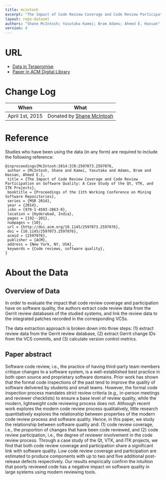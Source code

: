 ```yaml
---
title: mcintosh
excerpt: "The Impact of Code Review Coverage and Code Review Participation on Software Quality: A Case Study of the Qt, VTK, and ITK Projects"
layout: repo-dataset
authors: "Shane McIntosh; Yasutaka Kamei; Bram Adams; Ahmed E. Hassan"
version: 4
---
```


# URL

* [Data in Terapromise](https://terapromise.csc.ncsu.edu:8443/!/#repo/view/head/other/mcintosh)
* [Paper in ACM Digital Library](http://dl.acm.org/citation.cfm?id=2597076)

# Change Log

When | What
---- | ----
April 1st, 2015 | Donated by [Shane McIntosh](/repo/people/data-donors/promise4.html)

# Reference

Studies who have been using the data (in any form) are required to include the following reference:

```
@inproceedings{McIntosh:2014:ICR:2597073.2597076,
 author = {McIntosh, Shane and Kamei, Yasutaka and Adams, Bram and Hassan, Ahmed E.},
 title = {The Impact of Code Review Coverage and Code Review Participation on Software Quality: A Case Study of the Qt, VTK, and ITK Projects},
 booktitle = {Proceedings of the 11th Working Conference on Mining Software Repositories},
 series = {MSR 2014},
 year = {2014},
 isbn = {978-1-4503-2863-0},
 location = {Hyderabad, India},
 pages = {192--201},
 numpages = {10},
 url = {http://doi.acm.org/10.1145/2597073.2597076},
 doi = {10.1145/2597073.2597076},
 acmid = {2597076},
 publisher = {ACM},
 address = {New York, NY, USA},
 keywords = {Code reviews, software quality},
}
```

# About the Data

## Overview of Data

In order to evaluate the impact that code review coverage and participation have on software quality, the authors extract code review data from the Gerrit review databases of the studied systems, and link the review data to the integrated patches recorded in the corresponding VCSs.

The data extraction approach is broken down into three steps: (1) extract review data from the Gerrit review database, (2) extract Gerrit change IDs from the VCS commits, and (3) calculate version control metrics.

## Paper abstract

Software code review, i.e., the practice of having third-party team members critique changes to a
software system, is a well-established best practice in both open source and proprietary software
domains. Prior work has shown that the formal code inspections of the past tend to improve the
quality of software delivered by students and small teams. However, the formal code inspection
process mandates strict review criteria (e.g., in-person meetings and reviewer checklists) to
ensure a base level of review quality, while the modern, lightweight code reviewing process does
not. Although recent work explores the modern code review process qualitatively, little research
quantitatively explores the relationship between properties of the modern code review process and
software quality. Hence, in this paper, we study the relationship between software quality and:
(1) code review coverage, i.e., the proportion of changes that have been code reviewed, and (2)
code review participation, i.e., the degree of reviewer involvement in the code review process.
Through a case study of the Qt, VTK, and ITK projects, we find that both code review coverage
and participation share a significant link with software quality. Low code review coverage and
participation are estimated to produce components with up to two and five additional post-release
defects respectively. Our results empirically confirm the intuition that poorly reviewed code
has a negative impact on software quality in large systems using modern reviewing tools.

